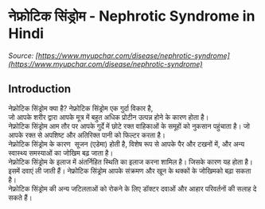 # नेफ्रोटिक सिंड्रोम - Nephrotic Syndrome in Hindi
_Source: [https://www.myupchar.com/disease/nephrotic-syndrome](https://www.myupchar.com/disease/nephrotic-syndrome)_

## Introduction
नेफ्रोटिक सिंड्रोम क्या है?
नेफ्रोटिक सिंड्रोम एक गुर्दा विकार है, जो आपके शरीर द्वारा आपके मूत्र में बहुत अधिक प्रोटीन उत्पन्न होने के कारण होता है।
नेफ्रोटिक सिंड्रोम आम तौर पर आपके गुर्दे में छोटे रक्त वाहिकाओं के समूहों को नुकसान पहुंचाता है। जो  आपके रक्त से अपशिष्ट और अतिरिक्त पानी को फिल्टर करता है।  नेफ्रोटिक सिंड्रोम के कारण  सूजन (एडेमा) होती है, विशेष रूप से आपके पैर और टखनों में, और अन्य  स्वास्थ्य समस्याओं का जोखिम बढ़ जाता है।
नेफ्रोटिक सिंड्रोम के इलाज में अंतर्निहित स्थिति का इलाज करना शामिल है। जिसके कारण यह होता है।इसमें दवाएं ली जाती हैं। नेफ्रोटिक सिंड्रोम आपके संक्रमण और खून के थक्कों के जोखिमको बढ़ा सकता  है।नेफ्रोटिक सिंड्रोम की अन्य जटिलताओं को रोकने के लिए डॉक्टर दवाओं और आहार परिवर्तनों की सलाह देसकते हैं।

